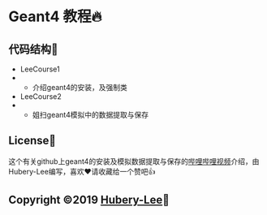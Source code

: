 # Geant4 教程:fire:

## 代码结构:cake:

- LeeCourse1
- - 介绍geant4的安装，及强制类
- LeeCourse2
- - 姐扫geant4模拟中的数据提取与保存

## License:memo:

这个有关github上geant4的安装及模拟数据提取与保存的[哔哩哔哩视频](https://space.bilibili.com/19931352)介绍，由Hubery-Lee编写，喜欢:heart:请收藏给一个赞吧:thumbsup:

## Copyright :copyright:2019 [Hubery-Lee](https://github.com/Hubery-Lee):sparkling_heart: 
